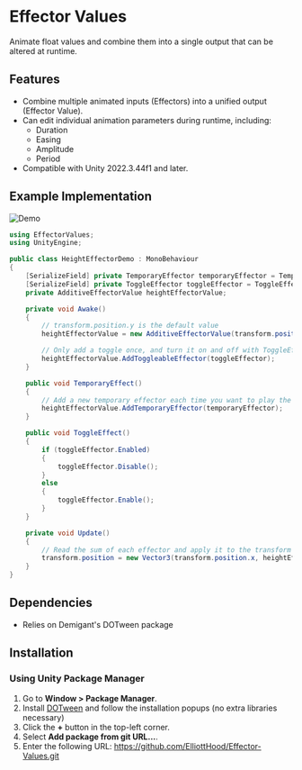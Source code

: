 # Effector Values

Animate float values and combine them into a single output that can be altered at runtime.

## Features

- Combine multiple animated inputs (Effectors) into a unified output (Effector Value).
- Can edit individual animation parameters during runtime, including:
    - Duration
    - Easing
    - Amplitude
    - Period
- Compatible with Unity 2022.3.44f1 and later.

## Example Implementation

![Demo](./Samples/EffectorValueDemo.gif)

```csharp
using EffectorValues;
using UnityEngine;

public class HeightEffectorDemo : MonoBehaviour
{
    [SerializeField] private TemporaryEffector temporaryEffector = TemporaryEffector.Default;
    [SerializeField] private ToggleEffector toggleEffector = ToggleEffector.Default;
    private AdditiveEffectorValue heightEffectorValue;

    private void Awake()
    {
        // transform.position.y is the default value
        heightEffectorValue = new AdditiveEffectorValue(transform.position.y); 

        // Only add a toggle once, and turn it on and off with ToggleEffect()
        heightEffectorValue.AddToggleableEffector(toggleEffector); 
    }

    public void TemporaryEffect()
    {
        // Add a new temporary effector each time you want to play the effect
        heightEffectorValue.AddTemporaryEffector(temporaryEffector); 
    }

    public void ToggleEffect()
    {
        if (toggleEffector.Enabled)
        {
            toggleEffector.Disable();
        }
        else
        {
            toggleEffector.Enable();
        }
    }

    private void Update()
    {
        // Read the sum of each effector and apply it to the transform
        transform.position = new Vector3(transform.position.x, heightEffectorValue.Evaluate(), transform.position.z);
    }
}
```

## Dependencies

- Relies on Demigant's DOTween package

## Installation

### Using Unity Package Manager

1. Go to **Window > Package Manager**.
2. Install [DOTween](https://assetstore.unity.com/packages/tools/animation/dotween-hotween-v2-27676#description) and follow the installation popups (no extra libraries necessary)
3. Click the **+** button in the top-left corner.
4. Select **Add package from git URL...**.
5. Enter the following URL: https://github.com/ElliottHood/Effector-Values.git